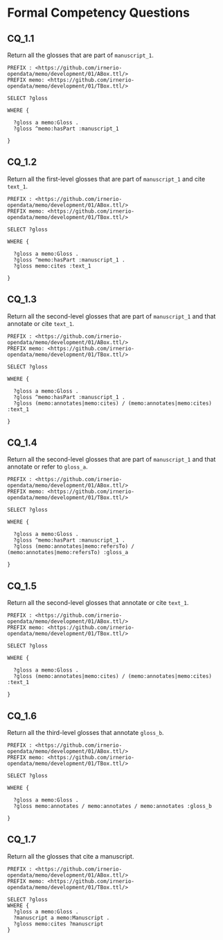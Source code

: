 # Formal Competency Questions

## CQ_1.1
Return all the glosses that are part of `manuscript_1`.

```
PREFIX : <https://github.com/irnerio-opendata/memo/development/01/ABox.ttl/> 
PREFIX memo: <https://github.com/irnerio-opendata/memo/development/01/TBox.ttl/> 

SELECT ?gloss

WHERE {

  ?gloss a memo:Gloss .
  ?gloss ^memo:hasPart :manuscript_1
  
}
```

## CQ_1.2
Return all the first-level glosses that are part of `manuscript_1` and cite `text_1`.

```
PREFIX : <https://github.com/irnerio-opendata/memo/development/01/ABox.ttl/> 
PREFIX memo: <https://github.com/irnerio-opendata/memo/development/01/TBox.ttl/> 

SELECT ?gloss

WHERE {

  ?gloss a memo:Gloss .
  ?gloss ^memo:hasPart :manuscript_1 .
  ?gloss memo:cites :text_1
  
}
```

## CQ_1.3
Return all the second-level glosses that are part of `manuscript_1` and that annotate or cite `text_1`.

```
PREFIX : <https://github.com/irnerio-opendata/memo/development/01/ABox.ttl/> 
PREFIX memo: <https://github.com/irnerio-opendata/memo/development/01/TBox.ttl/> 

SELECT ?gloss

WHERE {

  ?gloss a memo:Gloss .
  ?gloss ^memo:hasPart :manuscript_1 .
  ?gloss (memo:annotates|memo:cites) / (memo:annotates|memo:cites) :text_1
  
}
```

## CQ_1.4
Return all the second-level glosses that are part of `manuscript_1` and that annotate or refer to `gloss_a`.

```
PREFIX : <https://github.com/irnerio-opendata/memo/development/01/ABox.ttl/>
PREFIX memo: <https://github.com/irnerio-opendata/memo/development/01/TBox.ttl/>

SELECT ?gloss

WHERE {

  ?gloss a memo:Gloss .
  ?gloss ^memo:hasPart :manuscript_1 .
  ?gloss (memo:annotates|memo:refersTo) / (memo:annotates|memo:refersTo) :gloss_a
  
}
```

## CQ_1.5
Return all the second-level glosses that annotate or cite `text_1`.

```
PREFIX : <https://github.com/irnerio-opendata/memo/development/01/ABox.ttl/> 
PREFIX memo: <https://github.com/irnerio-opendata/memo/development/01/TBox.ttl/> 

SELECT ?gloss

WHERE {

  ?gloss a memo:Gloss .
  ?gloss (memo:annotates|memo:cites) / (memo:annotates|memo:cites) :text_1
  
}
```

## CQ_1.6
Return all the third-level glosses that annotate `gloss_b`.

```
PREFIX : <https://github.com/irnerio-opendata/memo/development/01/ABox.ttl/> 
PREFIX memo: <https://github.com/irnerio-opendata/memo/development/01/TBox.ttl/> 

SELECT ?gloss

WHERE {

  ?gloss a memo:Gloss .
  ?gloss memo:annotates / memo:annotates / memo:annotates :gloss_b
  
}
```

## CQ_1.7
Return all the glosses that cite a manuscript.

```
PREFIX : <https://github.com/irnerio-opendata/memo/development/01/ABox.ttl/> 
PREFIX memo: <https://github.com/irnerio-opendata/memo/development/01/TBox.ttl/> 

SELECT ?gloss
WHERE {
  ?gloss a memo:Gloss .
  ?manuscript a memo:Manuscript .
  ?gloss memo:cites ?manuscript
}
```
